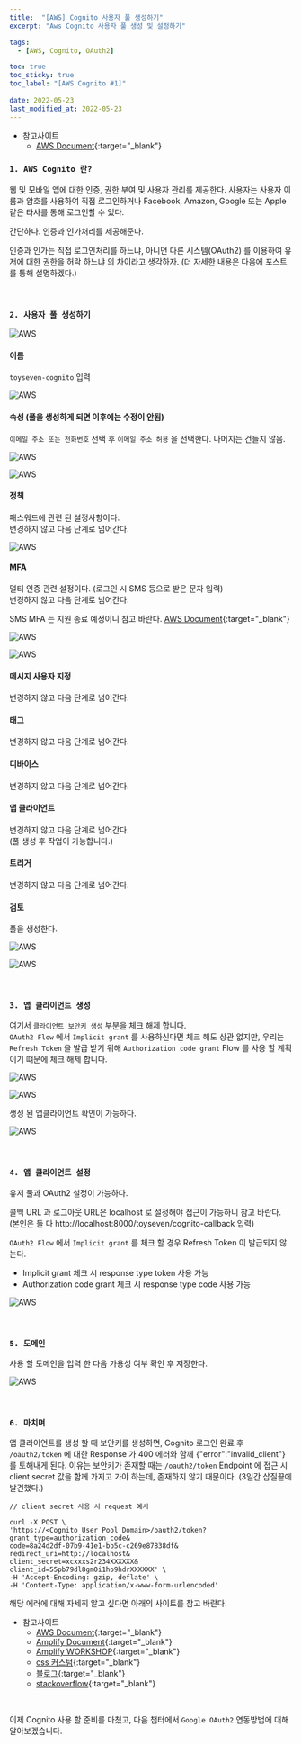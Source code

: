 ```yaml
---
title:  "[AWS] Cognito 사용자 풀 생성하기"
excerpt: "Aws Cognito 사용자 풀 생성 및 설정하기"

tags:
  - [AWS, Cognito, OAuth2]

toc: true
toc_sticky: true
toc_label: "[AWS Cognito #1]"
 
date: 2022-05-23
last_modified_at: 2022-05-23
---
```



- 참고사이트
  - [AWS Document](https://docs.aws.amazon.com/cognito/latest/developerguide/what-is-amazon-cognito.html){:target="_blank"}



### ``1. AWS Cognito 란?``

웹 및 모바일 앱에 대한 인증, 권한 부여 및 사용자 관리를 제공한다. 사용자는 사용자 이름과 암호를 사용하여 직접 로그인하거나 Facebook, Amazon, Google 또는 Apple 같은 타사를 통해 로그인할 수 있다.

간단하다. 인증과 인가처리를 제공해준다.

인증과 인가는 직접 로그인처리를 하느냐, 아니면 다른 시스템(OAuth2) 를 이용하여 유저에 대한 권한을 허락 하느냐 의 차이라고 생각하자.
(더 자세한 내용은 다음에 포스트를 통해 설명하겠다.)

<br>


### ``2. 사용자 풀 생성하기``


![AWS](/assets/image/aws/AWS_Cognito_01.PNG)


#### 이름

`toyseven-cognito` 입력

![AWS](/assets/image/aws/AWS_Cognito_02.PNG)


#### 속성 (풀을 생성하게 되면 이후에는 수정이 안됨)

`이메일 주소 또는 전화번호` 선택 후 `이메일 주소 허용` 을 선택한다. 나머지는 건들지 않음.

![AWS](/assets/image/aws/AWS_Cognito_03.PNG)

![AWS](/assets/image/aws/AWS_Cognito_04.PNG)


#### 정책 

패스워드에 관련 된 설정사항이다.<br>
변경하지 않고 다음 단계로 넘어간다. <br>

![AWS](/assets/image/aws/AWS_Cognito_05.PNG)


#### MFA

멀티 인증 관련 설정이다. (로그인 시 SMS 등으로 받은 문자 입력) <br>
변경하지 않고 다음 단계로 넘어간다. <br>

SMS MFA 는 지원 종료 예정이니 참고 바란다. 
[AWS Document](https://docs.aws.amazon.com/ko_kr/IAM/latest/UserGuide/id_credentials_mfa.html){:target="_blank"}

![AWS](/assets/image/aws/AWS_Cognito_06.PNG)

![AWS](/assets/image/aws/AWS_Cognito_07.PNG)


#### 메시지 사용자 지정

변경하지 않고 다음 단계로 넘어간다. <br>


#### 태그

변경하지 않고 다음 단계로 넘어간다. <br>


#### 디바이스

변경하지 않고 다음 단계로 넘어간다. <br>


#### 앱 클라이언트

변경하지 않고 다음 단계로 넘어간다. <br>
(풀 생성 후 작업이 가능합니다.)


#### 트리거

변경하지 않고 다음 단계로 넘어간다. <br>


#### 검토

풀을 생성한다. 

![AWS](/assets/image/aws/AWS_Cognito_08.PNG)

![AWS](/assets/image/aws/AWS_Cognito_09.PNG)

<br>


### ``3. 앱 클라이언트 생성 ``

여기서 `클라이언트 보안키 생성` 부분을 체크 해제 합니다. <br>
`OAuth2 Flow` 에서 `Implicit grant` 를 사용하신다면 체크 해도 상관 없지만,
우리는 `Refresh Token` 을 발급 받기 위해 `Authorization code grant` Flow 를 사용 할 계획이기 떄문에 체크 해제 합니다.




![AWS](/assets/image/aws/AWS_Cognito_10.PNG)

![AWS](/assets/image/aws/AWS_Cognito_11.PNG)


생성 된 앱클라이언트 확인이 가능하다.

![AWS](/assets/image/aws/AWS_Cognito_12.PNG)

<br>


### ``4. 앱 클라이언트 설정 ``

유저 풀과 OAuth2 설정이 가능하다.

콜백 URL 과 로그아웃 URL은 localhost 로 설정해야 접근이 가능하니 참고 바란다.<br>
(본인은 둘 다 http://localhost:8000/toyseven/cognito-callback 입력)<br>

`OAuth2 Flow` 에서 `Implicit grant` 를 체크 할 경우 Refresh Token 이 발급되지 않는다. 

- Implicit grant 체크 시 response type token 사용 가능
- Authorization code grant 체크 시 response type code 사용 가능


![AWS](/assets/image/aws/AWS_Cognito_13.PNG)

<br>


### ``5. 도메인``

사용 할 도메인을 입력 한 다음 가용성 여부 확인 후 저장한다.

![AWS](/assets/image/aws/AWS_Cognito_14.PNG)

<br>


### ``6. 마치며``


앱 클라이언트를 생성 할 때 보안키를 생성하면, Cognito 로그인 완료 후 `/oauth2/token` 에 대한 Response 가 400 에러와 함께 {"error":"invalid_client"} 를 토해내게 된다. 이유는 보안키가 존재할 때는 `/oauth2/token` Endpoint 에 접근 시 client secret 값을 함께 가지고 가야 하는데, 존재하지 않기 때문이다. (3일간 삽질끝에 발견했다.)

```console
// client secret 사용 시 request 예시

curl -X POST \
'https://<Cognito User Pool Domain>/oauth2/token?
grant_type=authorization_code&
code=8a24d2df-07b9-41e1-bb5c-c269e87838df&
redirect_uri=http://localhost&
client_secret=xcxxxs2r234XXXXXX&
client_id=55pb79dl8gm0i1ho9hdrXXXXXX' \
-H 'Accept-Encoding: gzip, deflate' \
-H 'Content-Type: application/x-www-form-urlencoded'
```

해당 에러에 대해 자세히 알고 싶다면 아래의 사이트를 참고 바란다.

- 참고사이트
  - [AWS Document](https://aws.amazon.com/ko/getting-started/guides/deploy-webapp-amplify/module-two/){:target="_blank"}
  - [Amplify Document](https://docs.amplify.aws/lib/auth/start/q/platform/js/#configure-your-application){:target="_blank"}
  - [Amplify WORKSHOP](https://master.d3f5073vvso9t3.amplifyapp.com/lab2/contents/frontend/){:target="_blank"}
  - [css 커스텀](https://velog.io/@younge/AWS-Cognito%EC%99%80-Amplify%EB%A1%9C-%EB%A1%9C%EA%B7%B8%EC%9D%B8-%EA%B8%B0%EB%8A%A5-%EA%B5%AC%ED%98%84%ED%95%98%EA%B8%B0-React){:target="_blank"}
  - [블로그](https://musma.github.io/2021/09/30/amplify.html){:target="_blank"}
  - [stackoverflow](https://stackoverflow.com/questions/54578397/token-endpoint-returns-invalid-client-without-client-secret){:target="_blank"}




<br>

이제 Cognito 사용 할 준비를 마쳤고, 다음 챕터에서 `Google OAuth2`  연동방법에 대해 알아보겠습니다.



